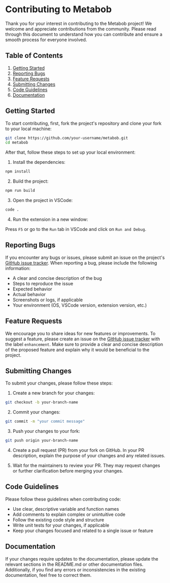 # Contributing to Metabob

Thank you for your interest in contributing to the Metabob project! We welcome and appreciate contributions from the community. Please read through this document to understand how you can contribute and ensure a smooth process for everyone involved.

## Table of Contents

1. [Getting Started](#getting-started)
2. [Reporting Bugs](#reporting-bugs)
3. [Feature Requests](#feature-requests)
4. [Submitting Changes](#submitting-changes)
5. [Code Guidelines](#code-guidelines)
6. [Documentation](#documentation)

## Getting Started

To start contributing, first, fork the project's repository and clone your fork to your local machine:

```bash
git clone https://github.com/your-username/metabob.git
cd metabob
```

After that, follow these steps to set up your local environment:

1. Install the dependencies:

```bash
npm install
```

2. Build the project:

```bash
npm run build
```

3. Open the project in VSCode:

```bash
code .
```

4. Run the extension in a new window:

Press `F5` or go to the `Run` tab in VSCode and click on `Run and Debug`.

## Reporting Bugs

If you encounter any bugs or issues, please submit an issue on the project's [GitHub issue tracker](https://github.com/metabob/metabob/issues). When reporting a bug, please include the following information:

- A clear and concise description of the bug
- Steps to reproduce the issue
- Expected behavior
- Actual behavior
- Screenshots or logs, if applicable
- Your environment (OS, VSCode version, extension version, etc.)

## Feature Requests

We encourage you to share ideas for new features or improvements. To suggest a feature, please create an issue on the [GitHub issue tracker](https://github.com/metabob/metabob/issues) with the label `enhancement`. Make sure to provide a clear and concise description of the proposed feature and explain why it would be beneficial to the project.

## Submitting Changes

To submit your changes, please follow these steps:

1. Create a new branch for your changes:

```bash
git checkout -b your-branch-name
```

2. Commit your changes:

```bash
git commit -m "your commit message"
```

3. Push your changes to your fork:

```bash
git push origin your-branch-name
```

4. Create a pull request (PR) from your fork on GitHub. In your PR description, explain the purpose of your changes and any related issues.

5. Wait for the maintainers to review your PR. They may request changes or further clarification before merging your changes.

## Code Guidelines

Please follow these guidelines when contributing code:

- Use clear, descriptive variable and function names
- Add comments to explain complex or unintuitive code
- Follow the existing code style and structure
- Write unit tests for your changes, if applicable
- Keep your changes focused and related to a single issue or feature

## Documentation

If your changes require updates to the documentation, please update the relevant sections in the README.md or other documentation files. Additionally, if you find any errors or inconsistencies in the existing documentation, feel free to correct them.
